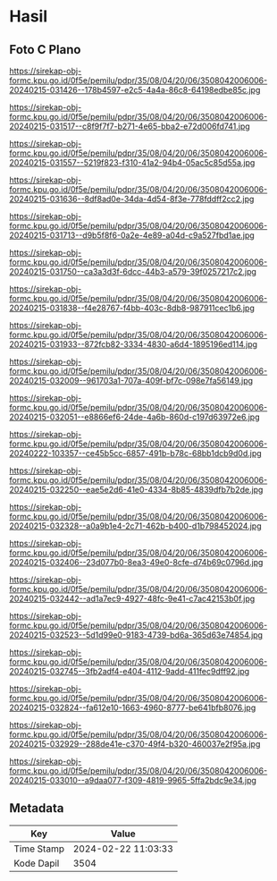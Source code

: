 # Hasil

## Foto C Plano

https://sirekap-obj-formc.kpu.go.id/0f5e/pemilu/pdpr/35/08/04/20/06/3508042006006-20240215-031426--178b4597-e2c5-4a4a-86c8-64198edbe85c.jpg

https://sirekap-obj-formc.kpu.go.id/0f5e/pemilu/pdpr/35/08/04/20/06/3508042006006-20240215-031517--c8f9f7f7-b271-4e65-bba2-e72d006fd741.jpg

https://sirekap-obj-formc.kpu.go.id/0f5e/pemilu/pdpr/35/08/04/20/06/3508042006006-20240215-031557--5219f823-f310-41a2-94b4-05ac5c85d55a.jpg

https://sirekap-obj-formc.kpu.go.id/0f5e/pemilu/pdpr/35/08/04/20/06/3508042006006-20240215-031636--8df8ad0e-34da-4d54-8f3e-778fddff2cc2.jpg

https://sirekap-obj-formc.kpu.go.id/0f5e/pemilu/pdpr/35/08/04/20/06/3508042006006-20240215-031713--d9b5f8f6-0a2e-4e89-a04d-c9a527fbd1ae.jpg

https://sirekap-obj-formc.kpu.go.id/0f5e/pemilu/pdpr/35/08/04/20/06/3508042006006-20240215-031750--ca3a3d3f-6dcc-44b3-a579-39f0257217c2.jpg

https://sirekap-obj-formc.kpu.go.id/0f5e/pemilu/pdpr/35/08/04/20/06/3508042006006-20240215-031838--f4e28767-f4bb-403c-8db8-987911cec1b6.jpg

https://sirekap-obj-formc.kpu.go.id/0f5e/pemilu/pdpr/35/08/04/20/06/3508042006006-20240215-031933--872fcb82-3334-4830-a6d4-1895196ed114.jpg

https://sirekap-obj-formc.kpu.go.id/0f5e/pemilu/pdpr/35/08/04/20/06/3508042006006-20240215-032009--961703a1-707a-409f-bf7c-098e7fa56149.jpg

https://sirekap-obj-formc.kpu.go.id/0f5e/pemilu/pdpr/35/08/04/20/06/3508042006006-20240215-032051--e8866ef6-24de-4a6b-860d-c197d63972e6.jpg

https://sirekap-obj-formc.kpu.go.id/0f5e/pemilu/pdpr/35/08/04/20/06/3508042006006-20240222-103357--ce45b5cc-6857-491b-b78c-68bb1dcb9d0d.jpg

https://sirekap-obj-formc.kpu.go.id/0f5e/pemilu/pdpr/35/08/04/20/06/3508042006006-20240215-032250--eae5e2d6-41e0-4334-8b85-4839dfb7b2de.jpg

https://sirekap-obj-formc.kpu.go.id/0f5e/pemilu/pdpr/35/08/04/20/06/3508042006006-20240215-032328--a0a9b1e4-2c71-462b-b400-d1b798452024.jpg

https://sirekap-obj-formc.kpu.go.id/0f5e/pemilu/pdpr/35/08/04/20/06/3508042006006-20240215-032406--23d077b0-8ea3-49e0-8cfe-d74b69c0796d.jpg

https://sirekap-obj-formc.kpu.go.id/0f5e/pemilu/pdpr/35/08/04/20/06/3508042006006-20240215-032442--ad1a7ec9-4927-48fc-9e41-c7ac42153b0f.jpg

https://sirekap-obj-formc.kpu.go.id/0f5e/pemilu/pdpr/35/08/04/20/06/3508042006006-20240215-032523--5d1d99e0-9183-4739-bd6a-365d63e74854.jpg

https://sirekap-obj-formc.kpu.go.id/0f5e/pemilu/pdpr/35/08/04/20/06/3508042006006-20240215-032745--3fb2adf4-e404-4112-9add-411fec9dff92.jpg

https://sirekap-obj-formc.kpu.go.id/0f5e/pemilu/pdpr/35/08/04/20/06/3508042006006-20240215-032824--fa612e10-1663-4960-8777-be641bfb8076.jpg

https://sirekap-obj-formc.kpu.go.id/0f5e/pemilu/pdpr/35/08/04/20/06/3508042006006-20240215-032929--288de41e-c370-49f4-b320-460037e2f95a.jpg

https://sirekap-obj-formc.kpu.go.id/0f5e/pemilu/pdpr/35/08/04/20/06/3508042006006-20240215-033010--a9daa077-f309-4819-9965-5ffa2bdc9e34.jpg


## Metadata

| Key        | Value               |
| ---------- | ------------------- |
| Time Stamp | 2024-02-22 11:03:33 |
| Kode Dapil | 3504                |



